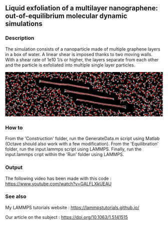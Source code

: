 ## Liquid exfoliation of a multilayer nanographene: out-of-equilibrium molecular dynamic simulations

### Description

The simulation consists of a nanoparticle made of multiple graphene layers in a box of water. A linear shear is imposed thanks to two moving walls.  With a shear rate of 1e10 1/s or higher, the layers separate from each other and the particle is exfoliated into multiple single layer particles.

![Algorithm schema](./LiquideExfoliationGraphene.jpeg)

### How to

From the 'Construction' folder, run the GenerateData.m script using Matlab (Octave should also work with a few modification). From the 'Equilibration' folder, run the input.lammps script using LAMMPS. Finally, run the input.lammps cript within the 'Run' folder using LAMMPS. 

### Output

The following video has been made with this code : https://www.youtube.com/watch?v=GALFLXkUEAU

### See also

My LAMMPS tutorials website : https://lammpstutorials.github.io/

Our article on the subject : https://doi.org/10.1063/1.5141515


